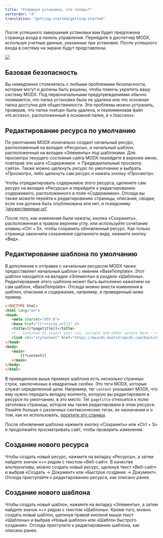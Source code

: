 ```yaml
---
title: "Успешная установка, что теперь?"
sortorder: "4"
translation: "getting-started/getting-started"
---
```


После успешного завершения установки вам будет предложена страница входа в панель управления. Перейдите в диспетчер MODX, используя учетные данные, указанные при установке. После успешного входа в систему на экране будут представлены:

![](/2.x/en/getting-started/first_login.png)

## Базовая безопасность

Вы немедленно столкнетесь с любыми проблемами безопасности, которые могут и должны быть решены, чтобы помочь укрепить вашу систему MODX. Под первоначальными предупреждениями обычно понимается, что папка установки была не удалена или что основная папка доступна для общественности. Эти проблемы можно устранить, проверив, что папка «setup» была удалена, и переименовав файл «ht.access», расположенный в основной папке, в «.htaccess».

## Редактирование ресурса по умолчанию

По умолчанию MODX изначально создает начальный ресурс, расположенный на вкладке «Ресурсы», и начальный шаблон, расположенный на вкладке «Элементы» под шаблонами. Для просмотра текущего состояния сайта MODX перейдите в верхнее меню, повторив эти шаги «Содержимое -> Предварительный просмотр сайта». Также можно щелкнуть ресурс по умолчанию и выбрать «Просмотр», либо щелкнуть сам ресурс и нажать кнопку «Просмотр».

Чтобы отредактировать содержимое этого ресурса, щелкните сам ресурс на вкладке «Ресурсы» и перейдите к редактированию содержимого, расположенного в поле «Содержимое». Отсюда вы также можете перейти к редактированию страницы, описания, сводки, если она должна быть опубликована или нет, и псевдониму ['дружественные url'](getting-started/friendly-urls "Почитать о дружественных url")

После того, как изменения были нажаты, кнопка «Сохранить», расположенная в правом верхнем углу, или используйте сочетание клавиш «Ctrl + S», чтобы сохранить обновленный ресурс. Как только страница закончила сохранение сделанного вида, нажмите кнопку «Вид».

## Редактирование шаблона по умолчанию

В дополнение к отправке с начальным ресурсом MODX также предоставляет начальный шаблон с именем «BaseTemplate». Этот шаблон находится на вкладке «Элементы» в разделе «Шаблоны». Редактирование этого шаблона может быть выполнено нажатием на сам шаблон, «BaseTemplate». Отсюда можно внести изменения в шаблон, описание и содержание, например, в приведенный ниже пример.

 ```html
<!DOCTYPE html>
<html lang="en">
<head>
    <meta charset="UTF-8">
    <base href="[[!++site_url]]" />
    <title>[[*pagetitle]]</title>
    <!-- Continue to insert your css, scripts and other assets here -->
    <link rel="stylesheet" href="https://maxcdn.bootstrapcdn.com/bootstrap/4.0.0/css/bootstrap.min.css">
</head>
<body>
    <main>
        [[*content]]
    </main>
</body>
</html>
```

В приведенном выше примере шаблона есть несколько странных строк, заключенных в квадратные скобки. Это теги MODX, которые служат определенной цели. Например, тег `content` указывает MODX, что ему нужно передать вкладку контента, которую вы редактировали в ресурсе по умолчанию, в это место. Тег `pagetitle` относится к полю заголовка страницы, которое мы также редактировали в этом ресурсе. Узнайте больше о различных синтаксических тегах, их назначении и о том, как их использовать, [посетите эту станицу](building-sites/tag-syntax "Узнать больше о MODX tag синтаксисе").

После обновления шаблона нажмите кнопку «Сохранить» или «Ctrl + S» и продолжайте просматривать сайт, чтобы проверить изменения.

## Создание нового ресурса

Чтобы создать новый ресурс, нажмите на вкладку «Ресурсы», а затем найдите значок «+» рядом с текстом «Веб-сайт». В качестве альтернативы, можно создать новый ресурс, щелкнув текст «Веб-сайт» и выбрав «Создать -> Документ» или «Быстрое создание -> Документ». Отсюда приступайте к редактированию ресурса, как описано ранее.

## Создание нового шаблона

Чтобы создать новый шаблон, нажмите на вкладку «Элементы», а затем найдите значок «+» рядом с текстом «Шаблоны». Кроме того, можно создать новый шаблон, щелкнув правой кнопкой мыши текст «Шаблоны» и выбрав «Новый шаблон» или «Шаблон быстрого создания». Отсюда приступите к редактированию шаблона, как описано ранее.
